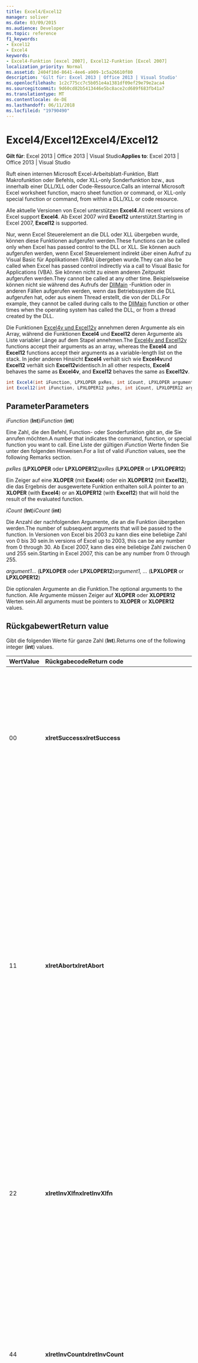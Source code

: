 ```yaml
---
title: Excel4/Excel12
manager: soliver
ms.date: 03/09/2015
ms.audience: Developer
ms.topic: reference
f1_keywords:
- Excel12
- Excel4
keywords:
- Excel4-Funktion [excel 2007], Excel12-Funktion [Excel 2007]
localization_priority: Normal
ms.assetid: 2404f10d-8641-4ee6-a909-1c5a26610f80
description: 'Gilt für: Excel 2013 | Office 2013 | Visual Studio'
ms.openlocfilehash: 1c2c775cc7c5b051e4a1381df09ef29e79e2aca4
ms.sourcegitcommit: 9d60cd82b5413446e5bc8ace2cd689f683fb41a7
ms.translationtype: MT
ms.contentlocale: de-DE
ms.lasthandoff: 06/11/2018
ms.locfileid: "19790490"
---
```

# <a name="excel4excel12"></a><span data-ttu-id="5fd62-104">Excel4/Excel12</span><span class="sxs-lookup"><span data-stu-id="5fd62-104">Excel4/Excel12</span></span>

 <span data-ttu-id="5fd62-105">**Gilt für**: Excel 2013 | Office 2013 | Visual Studio</span><span class="sxs-lookup"><span data-stu-id="5fd62-105">**Applies to**: Excel 2013 | Office 2013 | Visual Studio</span></span> 
  
<span data-ttu-id="5fd62-106">Ruft einen internen Microsoft Excel-Arbeitsblatt-Funktion, Blatt Makrofunktion oder Befehls, oder XLL-only Sonderfunktion bzw., aus innerhalb einer DLL/XLL oder Code-Ressource.</span><span class="sxs-lookup"><span data-stu-id="5fd62-106">Calls an internal Microsoft Excel worksheet function, macro sheet function or command, or XLL-only special function or command, from within a DLL/XLL or code resource.</span></span>
  
<span data-ttu-id="5fd62-107">Alle aktuelle Versionen von Excel unterstützen **Excel4**.</span><span class="sxs-lookup"><span data-stu-id="5fd62-107">All recent versions of Excel support **Excel4**.</span></span> <span data-ttu-id="5fd62-108">Ab Excel 2007 wird **Excel12** unterstützt.</span><span class="sxs-lookup"><span data-stu-id="5fd62-108">Starting in Excel 2007, **Excel12** is supported.</span></span> 
  
<span data-ttu-id="5fd62-109">Nur, wenn Excel Steuerelement an die DLL oder XLL übergeben wurde, können diese Funktionen aufgerufen werden.</span><span class="sxs-lookup"><span data-stu-id="5fd62-109">These functions can be called only when Excel has passed control to the DLL or XLL.</span></span> <span data-ttu-id="5fd62-110">Sie können auch aufgerufen werden, wenn Excel Steuerelement indirekt über einen Aufruf zu Visual Basic für Applikationen (VBA) übergeben wurde.</span><span class="sxs-lookup"><span data-stu-id="5fd62-110">They can also be called when Excel has passed control indirectly via a call to Visual Basic for Applications (VBA).</span></span> <span data-ttu-id="5fd62-111">Sie können nicht zu einem anderen Zeitpunkt aufgerufen werden.</span><span class="sxs-lookup"><span data-stu-id="5fd62-111">They cannot be called at any other time.</span></span> <span data-ttu-id="5fd62-112">Beispielsweise können nicht sie während des Aufrufs der [DllMain](http://msdn.microsoft.com/library/base.dllmain%28Office.15%29.aspx) -Funktion oder in anderen Fällen aufgerufen werden, wenn das Betriebssystem die DLL aufgerufen hat, oder aus einem Thread erstellt, die von der DLL.</span><span class="sxs-lookup"><span data-stu-id="5fd62-112">For example, they cannot be called during calls to the [DllMain](http://msdn.microsoft.com/library/base.dllmain%28Office.15%29.aspx) function or other times when the operating system has called the DLL, or from a thread created by the DLL.</span></span> 
  
<span data-ttu-id="5fd62-113">Die Funktionen [Excel4v und Excel12v](excel4v-excel12v.md) annehmen deren Argumente als ein Array, während die Funktionen **Excel4** und **Excel12** deren Argumente als Liste variabler Länge auf dem Stapel annehmen.</span><span class="sxs-lookup"><span data-stu-id="5fd62-113">The [Excel4v and Excel12v](excel4v-excel12v.md) functions accept their arguments as an array, whereas the **Excel4** and **Excel12** functions accept their arguments as a variable-length list on the stack.</span></span> <span data-ttu-id="5fd62-114">In jeder anderen Hinsicht **Excel4** verhält sich wie **Excel4v**und **Excel12** verhält sich **Excel12v**identisch.</span><span class="sxs-lookup"><span data-stu-id="5fd62-114">In all other respects, **Excel4** behaves the same as **Excel4v**, and **Excel12** behaves the same as **Excel12v**.</span></span>
  
```cs
int Excel4(int iFunction, LPXLOPER pxRes, int iCount, LPXLOPER argument1, ...);
int Excel12(int iFunction, LPXLOPER12 pxRes, int iCount, LPXLOPER12 argument1, ...);
```

## <a name="parameters"></a><span data-ttu-id="5fd62-115">Parameter</span><span class="sxs-lookup"><span data-stu-id="5fd62-115">Parameters</span></span>

 <span data-ttu-id="5fd62-116">_iFunction_ (**Int**)</span><span class="sxs-lookup"><span data-stu-id="5fd62-116">_iFunction_ (**int**)</span></span>
  
<span data-ttu-id="5fd62-117">Eine Zahl, die den Befehl, Function- oder Sonderfunktion gibt an, die Sie anrufen möchten.</span><span class="sxs-lookup"><span data-stu-id="5fd62-117">A number that indicates the command, function, or special function you want to call.</span></span> <span data-ttu-id="5fd62-118">Eine Liste der gültigen _iFunction_ Werte finden Sie unter den folgenden Hinweisen.</span><span class="sxs-lookup"><span data-stu-id="5fd62-118">For a list of valid  _iFunction_ values, see the following Remarks section.</span></span> 
  
 <span data-ttu-id="5fd62-119">_pxRes_ (**LPXLOPER** oder **LPXLOPER12**)</span><span class="sxs-lookup"><span data-stu-id="5fd62-119">_pxRes_ (**LPXLOPER** or **LPXLOPER12**)</span></span>
  
<span data-ttu-id="5fd62-120">Ein Zeiger auf eine **XLOPER** (mit **Excel4**) oder ein **XLOPER12** (mit **Excel12**), die das Ergebnis der ausgewertete Funktion enthalten soll.</span><span class="sxs-lookup"><span data-stu-id="5fd62-120">A pointer to an **XLOPER** (with **Excel4**) or an **XLOPER12** (with **Excel12**) that will hold the result of the evaluated function.</span></span>
  
 <span data-ttu-id="5fd62-121">_iCount_ (**Int**)</span><span class="sxs-lookup"><span data-stu-id="5fd62-121">_iCount_ (**int**)</span></span>
  
<span data-ttu-id="5fd62-122">Die Anzahl der nachfolgenden Argumente, die an die Funktion übergeben werden.</span><span class="sxs-lookup"><span data-stu-id="5fd62-122">The number of subsequent arguments that will be passed to the function.</span></span> <span data-ttu-id="5fd62-123">In Versionen von Excel bis 2003 zu kann dies eine beliebige Zahl von 0 bis 30 sein.</span><span class="sxs-lookup"><span data-stu-id="5fd62-123">In versions of Excel up to 2003, this can be any number from 0 through 30.</span></span> <span data-ttu-id="5fd62-124">Ab Excel 2007, kann dies eine beliebige Zahl zwischen 0 und 255 sein.</span><span class="sxs-lookup"><span data-stu-id="5fd62-124">Starting in Excel 2007, this can be any number from 0 through 255.</span></span>
  
 <span data-ttu-id="5fd62-125">_argument1..._ (**LPXLOPER** oder **LPXLOPER12**)</span><span class="sxs-lookup"><span data-stu-id="5fd62-125">_argument1, ..._ (**LPXLOPER** or **LPXLOPER12**)</span></span>
  
<span data-ttu-id="5fd62-126">Die optionalen Argumente an die Funktion.</span><span class="sxs-lookup"><span data-stu-id="5fd62-126">The optional arguments to the function.</span></span> <span data-ttu-id="5fd62-127">Alle Argumente müssen Zeiger auf **XLOPER** oder **XLOPER12** Werten sein.</span><span class="sxs-lookup"><span data-stu-id="5fd62-127">All arguments must be pointers to **XLOPER** or **XLOPER12** values.</span></span> 
  
## <a name="return-value"></a><span data-ttu-id="5fd62-128">Rückgabewert</span><span class="sxs-lookup"><span data-stu-id="5fd62-128">Return value</span></span>

<span data-ttu-id="5fd62-129">Gibt die folgenden Werte für ganze Zahl (**Int**).</span><span class="sxs-lookup"><span data-stu-id="5fd62-129">Returns one of the following integer (**int**) values.</span></span>
  
|<span data-ttu-id="5fd62-130">**Wert**</span><span class="sxs-lookup"><span data-stu-id="5fd62-130">**Value**</span></span>|<span data-ttu-id="5fd62-131">**Rückgabecode**</span><span class="sxs-lookup"><span data-stu-id="5fd62-131">**Return code**</span></span>|<span data-ttu-id="5fd62-132">**Beschreibung**</span><span class="sxs-lookup"><span data-stu-id="5fd62-132">**Description**</span></span>|
|:-----|:-----|:-----|
|<span data-ttu-id="5fd62-133">0</span><span class="sxs-lookup"><span data-stu-id="5fd62-133">0</span></span>  <br/> |<span data-ttu-id="5fd62-134">**xlretSuccess**</span><span class="sxs-lookup"><span data-stu-id="5fd62-134">**xlretSuccess**</span></span> <br/> |<span data-ttu-id="5fd62-135">Die Funktion wurde erfolgreich aufgerufen.</span><span class="sxs-lookup"><span data-stu-id="5fd62-135">The function was called successfully.</span></span> <span data-ttu-id="5fd62-136">Dies bedeutet, dass die Funktion einen Fehlerwert Excel nicht beendet wurde. um das herauszufinden, müssen Sie den Typ und den Wert des Parameters _PxRes_ resultierenden betrachten.</span><span class="sxs-lookup"><span data-stu-id="5fd62-136">This does not mean that the function did not return an Excel error value; to find that out, you must look at the type and value of the resulting  _pxRes_ parameter.</span></span>  <br/> |
|<span data-ttu-id="5fd62-137">1</span><span class="sxs-lookup"><span data-stu-id="5fd62-137">1</span></span>  <br/> |<span data-ttu-id="5fd62-138">**xlretAbort**</span><span class="sxs-lookup"><span data-stu-id="5fd62-138">**xlretAbort**</span></span> <br/> |<span data-ttu-id="5fd62-139">Der Befehl oder Funktion wurde fehlerbedingt beendet (interner Abbruch).</span><span class="sxs-lookup"><span data-stu-id="5fd62-139">The command or function was terminated abnormally (internal abort).</span></span> <span data-ttu-id="5fd62-140">Dies kann vorkommen eine XLM-Makrovorlage selbst geschlossen wird durch Aufrufen von **Schließen**oder Excel nicht genügend Arbeitsspeicher ist.</span><span class="sxs-lookup"><span data-stu-id="5fd62-140">This can occur if an XLM macro sheet closes itself by calling **CLOSE**, or if Excel is out of memory.</span></span> <span data-ttu-id="5fd62-141">Wenn Excel dieser Fehler zurückgibt, muss die aufrufende Funktion sofort beenden.</span><span class="sxs-lookup"><span data-stu-id="5fd62-141">If Excel returns this error, the calling function must exit immediately.</span></span> <span data-ttu-id="5fd62-142">Die DLL kann nur vor dem Beenden **XlFree** aufrufen.</span><span class="sxs-lookup"><span data-stu-id="5fd62-142">The DLL is permitted to call **xlFree** only before exiting.</span></span> <span data-ttu-id="5fd62-143">Alle anderen Aufrufe der C-API sind nicht zulässig.</span><span class="sxs-lookup"><span data-stu-id="5fd62-143">All other calls to the C API are not permitted.</span></span> <span data-ttu-id="5fd62-144">Der Benutzer kann keine Arbeit interaktiv speichern, mit dem Befehl **Speichern** im Menü **Datei** .</span><span class="sxs-lookup"><span data-stu-id="5fd62-144">The user can save any work interactively by using the **Save** command on the **File** menu.</span></span>  <br/> |
|<span data-ttu-id="5fd62-145">2</span><span class="sxs-lookup"><span data-stu-id="5fd62-145">2</span></span>  <br/> |<span data-ttu-id="5fd62-146">**xlretInvXlfn**</span><span class="sxs-lookup"><span data-stu-id="5fd62-146">**xlretInvXlfn**</span></span> <br/> |<span data-ttu-id="5fd62-147">Es wurde eine ungültige Funktionsnummer angegeben.</span><span class="sxs-lookup"><span data-stu-id="5fd62-147">An invalid function number was supplied.</span></span> <span data-ttu-id="5fd62-148">Wenn Sie von der Headerdatei Xlcall.h Konstanten verwenden, sollte dies nicht der Fall, wenn Sie etwas aufrufen, die in der Version von Excel nicht unterstützt wird, das Sie ausführen.</span><span class="sxs-lookup"><span data-stu-id="5fd62-148">If you are using constants from the Xlcall.h header file, this should not occur unless you are calling something that is not supported in the version of Excel you are running.</span></span>  <br/> |
|<span data-ttu-id="5fd62-149">4</span><span class="sxs-lookup"><span data-stu-id="5fd62-149">4</span></span>  <br/> |<span data-ttu-id="5fd62-150">**xlretInvCount**</span><span class="sxs-lookup"><span data-stu-id="5fd62-150">**xlretInvCount**</span></span> <br/> |<span data-ttu-id="5fd62-151">Eine ungültige Anzahl von Argumenten eingegeben wurde.</span><span class="sxs-lookup"><span data-stu-id="5fd62-151">An invalid number of arguments was entered.</span></span> <span data-ttu-id="5fd62-152">In Versionen bis zu Excel 2003 ist die maximale Anzahl von Argumenten, mit denen jede Funktion 30.</span><span class="sxs-lookup"><span data-stu-id="5fd62-152">In versions up to Excel 2003, the maximum number of arguments any function can take is 30.</span></span> <span data-ttu-id="5fd62-153">Ab Excel 2007 ist die maximale Anzahl 255.</span><span class="sxs-lookup"><span data-stu-id="5fd62-153">Starting in Excel 2007, the maximum number is 255.</span></span> <span data-ttu-id="5fd62-154">Einige erfordern einer festen oder minimalen Anzahl von Argumenten.</span><span class="sxs-lookup"><span data-stu-id="5fd62-154">Some require a fixed or minimum number of arguments.</span></span>  <br/> |
|<span data-ttu-id="5fd62-155">8</span><span class="sxs-lookup"><span data-stu-id="5fd62-155">8</span></span>  <br/> |<span data-ttu-id="5fd62-156">**xlretInvXloper**</span><span class="sxs-lookup"><span data-stu-id="5fd62-156">**xlretInvXloper**</span></span> <br/> |<span data-ttu-id="5fd62-157">Eine unzulässige **XLOPER** oder **XLOPER12** an die Funktion übergeben wurde, oder ein Argument vom falschen Typ verwendet wurde.</span><span class="sxs-lookup"><span data-stu-id="5fd62-157">An invalid **XLOPER** or **XLOPER12** was passed to the function, or an argument of the wrong type was used.</span></span>  <br/> |
|<span data-ttu-id="5fd62-158">16</span><span class="sxs-lookup"><span data-stu-id="5fd62-158">16</span></span>  <br/> |<span data-ttu-id="5fd62-159">**xlretStackOvfl**</span><span class="sxs-lookup"><span data-stu-id="5fd62-159">**xlretStackOvfl**</span></span> <br/> |<span data-ttu-id="5fd62-160">Stapelüberlauf.</span><span class="sxs-lookup"><span data-stu-id="5fd62-160">A stack overflow occurred.</span></span> <span data-ttu-id="5fd62-161">Verwenden Sie **XlStack** , um die Größe des Raums links auf den Stapel überwachen.</span><span class="sxs-lookup"><span data-stu-id="5fd62-161">Use **xlStack** to monitor the amount of room left on the stack.</span></span> <span data-ttu-id="5fd62-162">Vermeiden Sie sehr große lokale (automatische) Arrays und Strukturen auf dem Stapel zuordnen, sofern möglich; Stellen sie statische.</span><span class="sxs-lookup"><span data-stu-id="5fd62-162">Avoid allocating very large local (automatic) arrays and structures on the stack where possible; make them static.</span></span> <span data-ttu-id="5fd62-163">(Beachten Sie, dass ein Stapelüberlauf auftreten kann, ohne dass.)</span><span class="sxs-lookup"><span data-stu-id="5fd62-163">(Note that a stack overflow might occur without being detected.)</span></span>  <br/> |
|<span data-ttu-id="5fd62-164">32</span><span class="sxs-lookup"><span data-stu-id="5fd62-164">32</span></span>  <br/> |<span data-ttu-id="5fd62-165">**xlretFailed zurück**</span><span class="sxs-lookup"><span data-stu-id="5fd62-165">**xlretFailed**</span></span> <br/> |<span data-ttu-id="5fd62-166">Eine Funktion Befehl äquivalent ist fehlgeschlagen.</span><span class="sxs-lookup"><span data-stu-id="5fd62-166">A command-equivalent function failed.</span></span> <span data-ttu-id="5fd62-167">Dies ist gleichbedeutend mit einer Makrobefehl das Dialogfeld Makro Fehler Warnung angezeigt.</span><span class="sxs-lookup"><span data-stu-id="5fd62-167">This is equivalent to a macro command displaying the macro error alert dialog box.</span></span>  <br/> |
|<span data-ttu-id="5fd62-168">64</span><span class="sxs-lookup"><span data-stu-id="5fd62-168">64</span></span>  <br/> |<span data-ttu-id="5fd62-169">**xlretUncalced**</span><span class="sxs-lookup"><span data-stu-id="5fd62-169">**xlretUncalced**</span></span> <br/> |<span data-ttu-id="5fd62-170">Es wurde versucht, auf eine Zelle, die noch nicht berechnet Dereferenzierung, da es geplant ist, nach der aktuellen Zelle berechnet werden soll.</span><span class="sxs-lookup"><span data-stu-id="5fd62-170">An attempt was made to dereference a cell that has not been calculated yet, because it is scheduled to be recalculated after the current cell.</span></span> <span data-ttu-id="5fd62-171">In diesem Fall muss die DLL Steuerelement nach Excel sofort zurückgeben.</span><span class="sxs-lookup"><span data-stu-id="5fd62-171">In this case, the DLL should return control to Excel immediately.</span></span> <span data-ttu-id="5fd62-172">Die DLL kann nur vor dem Beenden **XlFree** aufrufen.</span><span class="sxs-lookup"><span data-stu-id="5fd62-172">The DLL is permitted to call **xlFree** only before exiting.</span></span> <span data-ttu-id="5fd62-173">Alle anderen Aufrufe der C-API sind nicht zulässig.</span><span class="sxs-lookup"><span data-stu-id="5fd62-173">All other calls to the C API are not permitted.</span></span> <span data-ttu-id="5fd62-174">Weitere Informationen zu den Funktionen können und die Werte von Zellen, die nicht neu berechnet wurde, finden Sie unter [Excel-Befehle, Funktionen und-Zustände](excel-commands-functions-and-states.md)können nicht zugegriffen werden.</span><span class="sxs-lookup"><span data-stu-id="5fd62-174">For more information about which functions can and cannot access the values of cells that have not been recalculated, see [Excel Commands, Functions, and States](excel-commands-functions-and-states.md).</span></span>  <br/> |
|<span data-ttu-id="5fd62-175">128</span><span class="sxs-lookup"><span data-stu-id="5fd62-175">128</span></span>  <br/> |<span data-ttu-id="5fd62-176">**xlretNotThreadSafe**</span><span class="sxs-lookup"><span data-stu-id="5fd62-176">**xlretNotThreadSafe**</span></span> <br/> |<span data-ttu-id="5fd62-177">Es wurde versucht, eine Funktion aufgerufen, die nicht oder möglicherweise nicht, während eine Multithread-neuberechnung der Arbeitsmappe threadsicheren.</span><span class="sxs-lookup"><span data-stu-id="5fd62-177">An attempt was made to call a function that is not, or might not be, thread safe during a multithreaded recalculation of the workbook.</span></span>  <br/> <span data-ttu-id="5fd62-178">Ab Excel 2007 dieser Wert wird zurückgegeben, und nur innerhalb der XLL Arbeitsblattfunktionen deklariert thread als Safe.</span><span class="sxs-lookup"><span data-stu-id="5fd62-178">Starting in Excel 2007, this value is returned, and only within XLL worksheet functions declared as thread safe.</span></span>  <br/> |
|<span data-ttu-id="5fd62-179">256</span><span class="sxs-lookup"><span data-stu-id="5fd62-179">256</span></span>  <br/> |<span data-ttu-id="5fd62-180">**xlRetInvAsynchronousContext**</span><span class="sxs-lookup"><span data-stu-id="5fd62-180">**xlRetInvAsynchronousContext**</span></span> <br/> |<span data-ttu-id="5fd62-181">Das Handle asynchronen Funktion ist ungültig.</span><span class="sxs-lookup"><span data-stu-id="5fd62-181">The asynchronous function handle is invalid.</span></span>  <br/> <span data-ttu-id="5fd62-182">Dieser Wert wird nur von Excel 2010 verwendet.</span><span class="sxs-lookup"><span data-stu-id="5fd62-182">This value is used only by Excel 2010.</span></span>  <br/> |
|<span data-ttu-id="5fd62-183">512</span><span class="sxs-lookup"><span data-stu-id="5fd62-183">512</span></span>  <br/> |<span data-ttu-id="5fd62-184">**xlRetNotClusterSafe**</span><span class="sxs-lookup"><span data-stu-id="5fd62-184">**xlRetNotClusterSafe**</span></span> <br/> |<span data-ttu-id="5fd62-185">Der Anruf wird auf Clustern nicht unterstützt.</span><span class="sxs-lookup"><span data-stu-id="5fd62-185">The call is not supported on clusters.</span></span>  <br/> <span data-ttu-id="5fd62-186">Dieser Wert wird nur von Excel 2010 verwendet.</span><span class="sxs-lookup"><span data-stu-id="5fd62-186">This value is used only by Excel 2010.</span></span>  <br/> |
   
## <a name="remarks"></a><span data-ttu-id="5fd62-187">Hinweise</span><span class="sxs-lookup"><span data-stu-id="5fd62-187">Remarks</span></span>

### <a name="valid-ifunction-values"></a><span data-ttu-id="5fd62-188">Gültige iFunction Werte</span><span class="sxs-lookup"><span data-stu-id="5fd62-188">Valid iFunction values</span></span>

<span data-ttu-id="5fd62-189">Gültige **iFunction** Werte sind in der Headerdatei Xlcall.h oder eine der folgenden speziellen Funktionen definiert Konstanten **Xlf...** oder **Xlc...** .</span><span class="sxs-lookup"><span data-stu-id="5fd62-189">Valid **iFunction** values are any of the **xlf...** or **xlc...** constants defined in the Xlcall.h header file or any of the following special functions.</span></span> 
  
|||||
|:-----|:-----|:-----|:-----|
|<span data-ttu-id="5fd62-190">**Bereichsgröße**</span><span class="sxs-lookup"><span data-stu-id="5fd62-190">**xlAbort**</span></span> <br/> |<span data-ttu-id="5fd62-191">**xlEnableXLMsgs**</span><span class="sxs-lookup"><span data-stu-id="5fd62-191">**xlEnableXLMsgs**</span></span> <br/> |<span data-ttu-id="5fd62-192">**xlGetInst**</span><span class="sxs-lookup"><span data-stu-id="5fd62-192">**xlGetInst**</span></span> <br/> |<span data-ttu-id="5fd62-193">**xlSheetNm**</span><span class="sxs-lookup"><span data-stu-id="5fd62-193">**xlSheetNm**</span></span> <br/> |
|<span data-ttu-id="5fd62-194">**xlCoerce**</span><span class="sxs-lookup"><span data-stu-id="5fd62-194">**xlCoerce**</span></span> <br/> |<span data-ttu-id="5fd62-195">**xlFree**</span><span class="sxs-lookup"><span data-stu-id="5fd62-195">**xlFree**</span></span> <br/> |<span data-ttu-id="5fd62-196">**xlGetName**</span><span class="sxs-lookup"><span data-stu-id="5fd62-196">**xlGetName**</span></span> <br/> |<span data-ttu-id="5fd62-197">**xlStack**</span><span class="sxs-lookup"><span data-stu-id="5fd62-197">**xlStack**</span></span> <br/> |
|<span data-ttu-id="5fd62-198">**xlDefineBinaryName**</span><span class="sxs-lookup"><span data-stu-id="5fd62-198">**xlDefineBinaryName**</span></span> <br/> |<span data-ttu-id="5fd62-199">**xlGetBinaryName**</span><span class="sxs-lookup"><span data-stu-id="5fd62-199">**xlGetBinaryName**</span></span> <br/> |<span data-ttu-id="5fd62-200">**gleich xlSet**</span><span class="sxs-lookup"><span data-stu-id="5fd62-200">**xlSet**</span></span> <br/> |<span data-ttu-id="5fd62-201">**xlUDF**</span><span class="sxs-lookup"><span data-stu-id="5fd62-201">**xlUDF**</span></span> <br/> |
|<span data-ttu-id="5fd62-202">**xlDisableXLMsgs**</span><span class="sxs-lookup"><span data-stu-id="5fd62-202">**xlDisableXLMsgs**</span></span> <br/> |<span data-ttu-id="5fd62-203">**xlGetHwnd**</span><span class="sxs-lookup"><span data-stu-id="5fd62-203">**xlGetHwnd**</span></span> <br/> |<span data-ttu-id="5fd62-204">**xlSheetId**</span><span class="sxs-lookup"><span data-stu-id="5fd62-204">**xlSheetId**</span></span> <br/> ||
   
### <a name="different-types-of-functions"></a><span data-ttu-id="5fd62-205">Unterschiedliche Typen von Funktionen</span><span class="sxs-lookup"><span data-stu-id="5fd62-205">Different Types of Functions</span></span>

 <span data-ttu-id="5fd62-206">**Excel4** und **Excel12** unterscheiden, drei Klassen von Funktionen.</span><span class="sxs-lookup"><span data-stu-id="5fd62-206">**Excel4** and **Excel12** distinguish among three classes of functions.</span></span> <span data-ttu-id="5fd62-207">Die Funktionen werden entsprechend der drei Zustände klassifiziert, in denen die DLL Excel aufgerufen werden kann.</span><span class="sxs-lookup"><span data-stu-id="5fd62-207">The functions are classified according to the three states in which Excel might call the DLL.</span></span> 
  
- <span data-ttu-id="5fd62-208">Klasse 1 gilt, wenn die DLL aus einem Arbeitsblatt als Ergebnis einer neuberechnung aufgerufen wird.</span><span class="sxs-lookup"><span data-stu-id="5fd62-208">Class 1 applies when the DLL is called from a worksheet as a result of recalculation.</span></span> 
    
- <span data-ttu-id="5fd62-209">Klasse 2 gilt, wenn die DLL aus aufgerufen wird, in einem Funktionsmakro oder aus einem Arbeitsblatt, in dem er mit einem Nummernzeichen (#) im Text Typ registriert wurde.</span><span class="sxs-lookup"><span data-stu-id="5fd62-209">Class 2 applies when the DLL is called from within a function macro or from a worksheet where it was registered with a number sign (#) in the type text.</span></span>
    
- <span data-ttu-id="5fd62-210">Klasse 3 gilt, wenn ein Objekt, Makros, Menü, Symbolleiste, Tastenkombination, **ExecuteExcel4Macro** -Methode oder den Befehl **Tools/Makro/ausführen** eine DLL aufgerufen wird.</span><span class="sxs-lookup"><span data-stu-id="5fd62-210">Class 3 applies when a DLL is called from an object, macro, menu, toolbar, shortcut key, **ExecuteExcel4Macro** method, or the **Tools/Macro/Run** command.</span></span> <span data-ttu-id="5fd62-211">Weitere Informationen finden Sie unter [Excel-Befehle, Funktionen und-Zustände](excel-commands-functions-and-states.md).</span><span class="sxs-lookup"><span data-stu-id="5fd62-211">For more information, see [Excel Commands, Functions, and States](excel-commands-functions-and-states.md).</span></span>
    
<span data-ttu-id="5fd62-212">Die folgende Tabelle zeigt, welche Funktionen in jeder Klasse gültig sind.</span><span class="sxs-lookup"><span data-stu-id="5fd62-212">The following table shows what functions are valid in each class.</span></span>
  
|<span data-ttu-id="5fd62-213">**1-Klasse**</span><span class="sxs-lookup"><span data-stu-id="5fd62-213">**Class 1**</span></span>|<span data-ttu-id="5fd62-214">**Klasse 2**</span><span class="sxs-lookup"><span data-stu-id="5fd62-214">**Class 2**</span></span>|<span data-ttu-id="5fd62-215">**Klasse 3**</span><span class="sxs-lookup"><span data-stu-id="5fd62-215">**Class 3**</span></span>|
|:-----|:-----|:-----|
|<span data-ttu-id="5fd62-216">Eine beliebige Arbeitsblattfunktion</span><span class="sxs-lookup"><span data-stu-id="5fd62-216">Any worksheet function</span></span>  <br/> <span data-ttu-id="5fd62-217">Alle außer **gleich XlSet**XLL-only **... xl** -Funktion.</span><span class="sxs-lookup"><span data-stu-id="5fd62-217">Any XLL-only **xl...** function except **xlSet**.</span></span>  <br/> <span data-ttu-id="5fd62-218">**xlfCaller**</span><span class="sxs-lookup"><span data-stu-id="5fd62-218">**xlfCaller**</span></span> <br/> |<span data-ttu-id="5fd62-219">Eine beliebige Arbeitsblattfunktion</span><span class="sxs-lookup"><span data-stu-id="5fd62-219">Any worksheet function</span></span>  <br/> <span data-ttu-id="5fd62-220">Alle außer **gleich XlSet** **.. xl** -Funktion.</span><span class="sxs-lookup"><span data-stu-id="5fd62-220">Any **xl...** function except **xlSet**.</span></span>  <br/> <span data-ttu-id="5fd62-221">Makro Blatt Funktionen, einschließlich **XlfCaller**, die einen Wert zurück, verschiebt aber keine Aktion, die den Arbeitsbereich wirkt sich auf oder eine geöffnete Arbeitsmappe.</span><span class="sxs-lookup"><span data-stu-id="5fd62-221">Macro sheet functions, including **xlfCaller**, that return a value but perform no action that affects the workspace or any open workbook.</span></span>  <br/> |<span data-ttu-id="5fd62-222">Jede Funktion, einschließlich **gleich XlSet** und Funktionen, Befehl entspricht.</span><span class="sxs-lookup"><span data-stu-id="5fd62-222">Any function, including **xlSet** and command-equivalent functions.</span></span>  <br/> |
   
### <a name="displaying-the-dialog-box-for-a-command-equivalent-function"></a><span data-ttu-id="5fd62-223">Anzeigen des Dialogfelds für einen Befehl Entsprechung-Funktion</span><span class="sxs-lookup"><span data-stu-id="5fd62-223">Displaying the Dialog Box for a Command-Equivalent Function</span></span>

<span data-ttu-id="5fd62-224">Weist eine Funktion Befehl Entsprechung Dialogfeld zugeordnet ist, können Sie das **XlPrompt** Bit in **iFunction**festlegen.</span><span class="sxs-lookup"><span data-stu-id="5fd62-224">If a command-equivalent function has an associated dialog box, you can set the **xlPrompt** bit in **iFunction**.</span></span> <span data-ttu-id="5fd62-225">Dies bedeutet, dass Excel das entsprechende Dialogfeld vor der Ausführung des Befehls angezeigt.</span><span class="sxs-lookup"><span data-stu-id="5fd62-225">This means that Excel displays the appropriate dialog box before carrying out the command.</span></span>
  
### <a name="writing-international-dlls"></a><span data-ttu-id="5fd62-226">Schreiben von internationalen DLLs</span><span class="sxs-lookup"><span data-stu-id="5fd62-226">Writing International DLLs</span></span>

<span data-ttu-id="5fd62-227">Wenn Sie das **Xlintl32** Bit in **iFunction**festlegen, wird die Funktion oder den Befehl ausgeführt, als ob es aus einem Makroblatt International aufgerufen wurden.</span><span class="sxs-lookup"><span data-stu-id="5fd62-227">If you set the **xlIntl** bit in **iFunction**, the function or command is carried out as if it were being called from an International Macro Sheet.</span></span> <span data-ttu-id="5fd62-228">Dies bedeutet, dass der Befehl verhält sich, als würde die US-Version von Excel, auch wenn er auf eine internationale (lokalisierte) Version ausgeführt wird.</span><span class="sxs-lookup"><span data-stu-id="5fd62-228">This means that the command behaves as it would on the U.S. version of Excel, even if it is running on an international (localized) version.</span></span>
  
### <a name="xlretuncalced-or-xlretabort"></a><span data-ttu-id="5fd62-229">XlretUncalced oder xlretAbort</span><span class="sxs-lookup"><span data-stu-id="5fd62-229">xlretUncalced or xlretAbort</span></span>

<span data-ttu-id="5fd62-230">Nach dem Empfang einer der folgenden Werte zurückgeben, muss die DLL bereinigen und sofort die Steuerung an Excel zurück.</span><span class="sxs-lookup"><span data-stu-id="5fd62-230">After receiving one of these return values, your DLL must clean up and return control to Excel immediately.</span></span> <span data-ttu-id="5fd62-231">Rückrufe in Excel über die C-API, mit Ausnahme von **XlFree**, sind deaktiviert, nach dem Empfang einer der folgenden Werte zurückgeben.</span><span class="sxs-lookup"><span data-stu-id="5fd62-231">Callbacks into Excel via the C API, except **xlFree**, are disabled after receiving one of these return values.</span></span>
  
## <a name="example"></a><span data-ttu-id="5fd62-232">Beispiel</span><span class="sxs-lookup"><span data-stu-id="5fd62-232">Example</span></span>

<span data-ttu-id="5fd62-233">Im folgende Beispiel wird die **Excel12** -Funktion verwendet, auf um die Zelle zu markieren, von der sie aufgerufen wurde.</span><span class="sxs-lookup"><span data-stu-id="5fd62-233">The following example uses the **Excel12** function to select the cell from which it was called.</span></span> 
  
<span data-ttu-id="5fd62-234">Dieses Codebeispiel ist Teil eines umfangreicheren Beispiels in Excel 2010 XLL SDK am folgenden Speicherort, in dem Sie das SDK installiert:</span><span class="sxs-lookup"><span data-stu-id="5fd62-234">This code example is part of a larger example provided in the Excel 2010 XLL SDK, at the following location where you installed the SDK:</span></span>
  
<span data-ttu-id="5fd62-235">\Samples\Example\Example.c.</span><span class="sxs-lookup"><span data-stu-id="5fd62-235">\Samples\Example\Example.c.</span></span>
  
> [!NOTE]
> <span data-ttu-id="5fd62-236">Diese Funktion ruft ein Makro mit Befehlen (XlcSelect) und daher funktioniert nur, wenn sie von einer XLM-Makrovorlage aufgerufen wird.</span><span class="sxs-lookup"><span data-stu-id="5fd62-236">This function calls a command macro (xlcSelect) and, therefore, works only if it is called from an XLM macro sheet.</span></span> 
  
```cs
short WINAPI Excel12Example(void)
{
    XLOPER12 xRes;
    Excel12(xlfCaller, &xRes, 0);
    Excel12(xlcSelect, 0, 1, (LPXLOPER12)&xRes);
    Excel12(xlFree, 0, 1, (LPXLOPER12)&xRes);
    return 1;
}
```

## <a name="see-also"></a><span data-ttu-id="5fd62-237">Siehe auch</span><span class="sxs-lookup"><span data-stu-id="5fd62-237">See also</span></span>



[<span data-ttu-id="5fd62-238">Excel4v/Excel12v</span><span class="sxs-lookup"><span data-stu-id="5fd62-238">Excel4v/Excel12v</span></span>](excel4v-excel12v.md)

